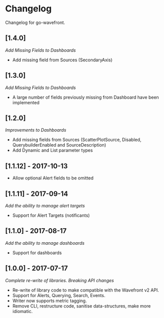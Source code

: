 # Changelog

Changelog for go-wavefront.

## [1.4.0]

*Add Missing Fields to Dashboards*

- Add missing field from Sources (SecondaryAxis)

## [1.3.0]

*Add Missing Fields to Dashboards*

- A large number of fields previously missing from Dashboard have been implemented

## [1.2.0]

*Improvements to Dashboards*

- Add missing fields from Sources (ScatterPlotSource, Disabled, QuerybuilderEnabled and SourceDescription)
- Add Dynamic and List parameter types

## [1.1.12] - 2017-10-13

- Allow optional Alert fields to be omitted

## [1.1.11] - 2017-09-14

*Add the ability to manage alert targets*

- Support for Alert Targets (notificants)

## [1.1.0] - 2017-08-17

*Add the ability to manage dashboards*

- Support for dashboards

## [1.0.0] - 2017-07-17

*Complete re-write of libraries. Breaking API changes*

- Re-write of library code to make compatible with the Wavefront v2 API.
- Support for Alerts, Querying, Search, Events.
- Writer now supports metric tagging.
- Remove CLI, restructure code, sanitise data-structures, make more idiomatic.
